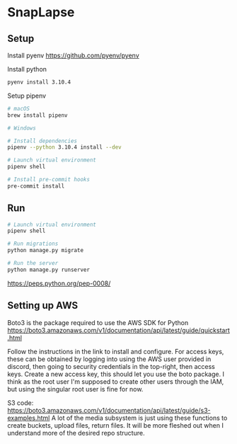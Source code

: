 # SnapLapse

## Setup
Install pyenv
https://github.com/pyenv/pyenv

Install python
```sh
pyenv install 3.10.4
```

Setup pipenv
```sh
# macOS
brew install pipenv

# Windows

# Install dependencies
pipenv --python 3.10.4 install --dev

# Launch virtual environment
pipenv shell

# Install pre-commit hooks
pre-commit install
```

## Run
```sh
# Launch virtual environment
pipenv shell

# Run migrations
python manage.py migrate

# Run the server
python manage.py runserver
```

https://peps.python.org/pep-0008/

## Setting up AWS
Boto3 is the package required to use the AWS SDK for Python
https://boto3.amazonaws.com/v1/documentation/api/latest/guide/quickstart.html

Follow the instructions in the link to install and configure.
For access keys, these can be obtained by logging into using the AWS user provided in discord, then going to security credentials in the top-right, then access keys.
Create a new access key, this should let you use the boto package.
I think as the root user I'm supposed to create other users through the IAM, but using the singular root user is fine for now.

S3 code:
https://boto3.amazonaws.com/v1/documentation/api/latest/guide/s3-examples.html
A lot of the media subsystem is just using these functions to create buckets, upload files, return files.
It will be more fleshed out when I understand more of the desired repo structure.
